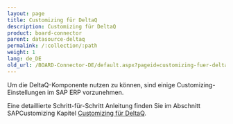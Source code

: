 ```yaml
---
layout: page
title: Customizing für DeltaQ
description: Customizing für DeltaQ
product: board-connector
parent: datasource-deltaq
permalink: /:collection/:path
weight: 1
lang: de_DE
old_url: /BOARD-Connector-DE/default.aspx?pageid=customizing-fuer-deltaq
---
```


Um die DeltaQ-Komponente nutzen zu können, sind einige Customizing-Einstellungen im SAP ERP vorzunehmen.
 
Eine detaillierte Schritt-für-Schritt Anleitung finden Sie im Abschnitt SAPCustomizing Kapitel [Customizing für DeltaQ](../../sap-customizing/customizing-fuer-deltaq).